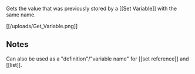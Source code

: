 Gets the value that was previously stored by a [[Set Variable]] with the same name.

[[/uploads/Get_Variable.png]]

## Notes 
Can also be used as a "definition"/"variable name" for [[set reference]] and [[list]].